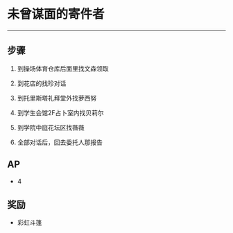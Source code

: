 # 未曾谋面的寄件者

---

## 步骤

1. 到操场体育仓库后面里找文森领取

2. 到花店的找珍对话

3. 到托里斯塔礼拜堂外找萝西努

4. 到学生会馆2F占卜室内找贝莉尔

5. 到学院中庭花坛区找薇薇

6. 全部对话后，回去委托人那报告

## AP

- 4

## 奖励

- 彩虹斗篷
